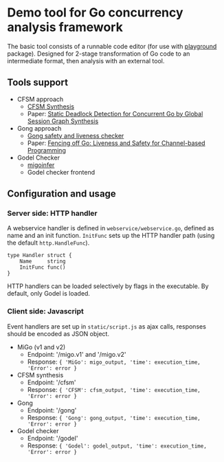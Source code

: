# Demo tool for Go concurrency analysis framework

The basic tool consists of a runnable code editor (for use with [playground][playground] package).
Designed for 2-stage transformation of Go code to an intermediate format, then
analysis with an external tool.

[playground]: http://golang.org/x/tools/playground

## Tools support

- CFSM approach
    - [CFSM Synthesis](https://github.com/nickng/dingo-hunter)
    - Paper: [Static Deadlock Detection for Concurrent Go by Global Session Graph Synthesis](http://mrg.doc.ic.ac.uk/publications/static-deadlock-detection-for-concurrent-go-by-global-session-graph-synthesis/)
- Gong approach
    - [Gong safety and liveness checker](https://github.com/nickng/gong)
    - Paper: [Fencing off Go: Liveness and Safety for Channel-based Programming](http://mrg.doc.ic.ac.uk/publications/fencing-off-go-liveness-and-safety-for-channel-based-programming/)
- Godel Checker
    - [migoinfer](https://github.com/nickng/gospal)
    - Godel checker frontend

## Configuration and usage

### Server side: HTTP handler

A webservice handler is defined in `webservice/webservice.go`, defined as name
and an init function. `InitFunc` sets up the HTTP handler path (using the
default `http.HandleFunc`).

    type Handler struct {
        Name     string
        InitFunc func()
    }

HTTP handlers can be loaded selectively by flags in the executable.
By default, only Godel is loaded.

### Client side: Javascript

Event handlers are set up in `static/script.js` as ajax calls, responses should
be encoded as JSON object.

- MiGo (v1 and v2)
    - Endpoint: '/migo.v1' and '/migo.v2'
    - Response: `{ 'MiGo': migo_output, 'time': execution_time, 'Error': error }`
- CFSM synthesis
    - Endpoint: '/cfsm'
    - Response: `{ 'CFSM': cfsm_output, 'time': execution_time, 'Error': error }`
- Gong
    - Endpoint: '/gong'
    - Response: `{ 'Gong': gong_output, 'time': execution_time, 'Error': error }`
- Godel checker
    - Endpoint: '/godel'
    - Response: `{ 'Godel': godel_output, 'time': execution_time, 'Error': error }`
